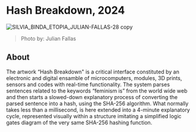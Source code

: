 # Hash Breakdown, 2024
![SILVIA_BINDA_ETOPIA_JULIAN-FALLAS-28 copy](https://github.com/silviabinda/hash_breakdown/assets/79167212/92ab0721-903b-48e3-9ae9-d816e8032e48)
>Photo by: Julian Fallas

## About
The artwork “Hash Breakdown" is a critical interface constituted by an electronic and digital ensamble of microcomputers, modules, 3D prints, sensors and codes with real-time functionality. The system parses sentences related to the keywords “feminism is” from the world wide web and then starts a slowed-down explanatory process of converting the parsed sentence into a hash, using the SHA-256 algorithm. What normally takes less than a millisecond, is here extended into a 4-minute explanatory cycle, represented visually within a structure imitating a simplified logic gates diagram of the very same SHA-256 hashing function.

